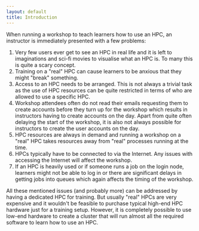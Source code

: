 ```yaml
---
layout: default
title: Introduction
---
```


When running a workshop to teach learners how to use an HPC, an instructor is
immediately presented with a few problems:

1. Very few users ever get to see an HPC in real life and it is left to 
imaginations and sci-fi movies to visualise what an HPC is. To many this is
quite a scary concept. 
1. Training on a "real" HPC can cause learners to be anxious that they might 
"break" something.
1. Access to an HPC needs to be arranged. This is not always a trivial task as
the use of HPC resources can be quite restricted in terms of who are allowed
to use a specific HPC. 
1. Workshop attendees often do not read their emails 
requesting them to create accounts before they turn up for the workshop which
results in instructors having to create accounts on the day. Apart from quite
often delaying the start of the workshop, it is also not always possible for 
instructors to create the user accounts on the day.
1. HPC resources are always in demand and running a workshop on a "real" HPC
takes resources away from "real" processes running at the time.
1. HPCs typically have to be connected to via the Internet. Any issues with 
accessing the Internet will affect the workshop.
1. If an HPC is heavily used or if someone runs a job on the login node, 
learners might not be able to log in or there are significant delays in getting
jobs into queues which again affects the timing of the workshop.

All these mentioned issues (and probably more) can be addressed by having a
dedicated HPC for training. But usually "real" HPCs are very expensive and it
wouldn't be feasible to purchase typical high-end HPC hardware just for a 
training setup. However, it is completely possible to use low-end hardware to
create a cluster that will run almost all the required software to learn how
to use an HPC.

